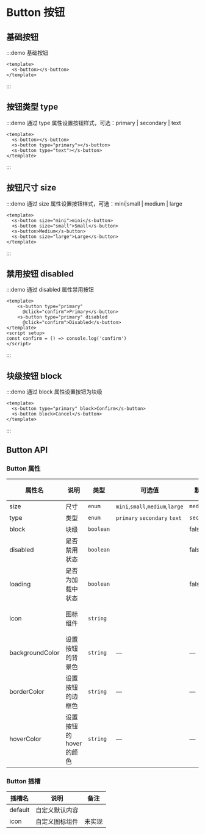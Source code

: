 # Button 按钮

## 基础按钮

:::demo 基础按钮

```vue
<template>
  <s-button></s-button>
</template>
```

:::

## 按钮类型 type

:::demo 通过 type 属性设置按钮样式，可选：primary | secondary | text

```vue
<template>
  <s-button></s-button>
  <s-button type="primary"></s-button>
  <s-button type="text"></s-button>
</template>
```

:::

## 按钮尺寸 size

:::demo 通过 size 属性设置按钮样式，可选：mini|small | medium | large
```vue
<template>
  <s-button size="mini">mini</s-button>
  <s-button size="small">Small</s-button>
  <s-button>Medium</s-button>
  <s-button size="large">Large</s-button>
</template>
```
:::


## 禁用按钮 disabled

:::demo 通过 disabled 属性禁用按钮
```vue
<template>
    <s-button type="primary"          
      @click="confirm">Primary</s-button>
    <s-button type="primary" disabled 
      @click="confirm">Disabled</s-button>
</template>
<script setup>
const confirm = () => console.log('confirm')
</script>
```
:::

## 块级按钮 block

:::demo 通过 block 属性设置按钮为块级
```vue
<template>
  <s-button type="primary" block>Confirm</s-button>
  <s-button block>Cancel</s-button>
</template>
```
:::

## Button API
### Button 属性

| 属性名          | 说明                  | 类型      | 可选值                          | 默认值      | 备注   |
| --------------- | --------------------- | --------- | ------------------------------- | ----------- | ------ |
| size            | 尺寸                  | `enum`    | `mini`,`small`,`medium`,`large` | `medium`    |        |
| type            | 类型                  | `enum`    | `primary` `secondary` `text`    | `secondary` |        |
| block           | 块级                  | `boolean` |                                 | false       |        |
| disabled        | 是否禁用状态          | `boolean` |                                 | false       |        |
| loading         | 是否为加载中状态      | `boolean` |                                 | false       | 未实现 |
| icon            | 图标组件              | `string`  |                                 |             | 未实现 |
| backgroundColor | 设置按钮的背景色      | `string`  | —                               | —           | 未实现 |
| borderColor     | 设置按钮的边框色      | `string`  | —                               | —           | 未实现 |
| hoverColor      | 设置按钮的hover的颜色 | `string`  | —                               | —           | 未实现 |

### Button 插槽

| 插槽名  | 说明           | 备注   |
| ------- | -------------- | ------ |
| default | 自定义默认内容 |        |
| icon    | 自定义图标组件 | 未实现 |